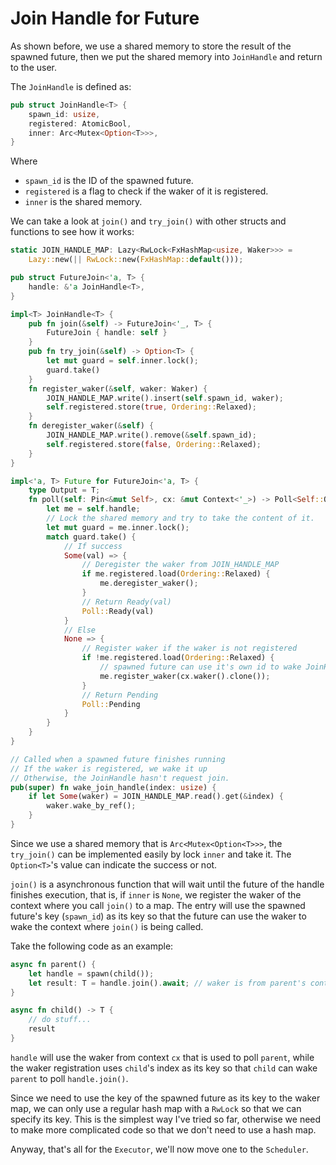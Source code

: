# Join Handle for Future

As shown before, we use a shared memory to store the result of the spawned future, then we put the
shared memory into `JoinHandle` and return to the user.

The `JoinHandle` is defined as:

```rust
pub struct JoinHandle<T> {
    spawn_id: usize,
    registered: AtomicBool,
    inner: Arc<Mutex<Option<T>>>,
}
```

Where

- `spawn_id` is the ID of the spawned future.
- `registered` is a flag to check if the waker of it is registered.
- `inner` is the shared memory.

We can take a look at `join()` and `try_join()` with other structs and functions to see how it works:

```rust
static JOIN_HANDLE_MAP: Lazy<RwLock<FxHashMap<usize, Waker>>> =
    Lazy::new(|| RwLock::new(FxHashMap::default()));

pub struct FutureJoin<'a, T> {
    handle: &'a JoinHandle<T>,
}

impl<T> JoinHandle<T> {
    pub fn join(&self) -> FutureJoin<'_, T> {
        FutureJoin { handle: self }
    }
    pub fn try_join(&self) -> Option<T> {
        let mut guard = self.inner.lock();
        guard.take()
    }
    fn register_waker(&self, waker: Waker) {
        JOIN_HANDLE_MAP.write().insert(self.spawn_id, waker);
        self.registered.store(true, Ordering::Relaxed);
    }
    fn deregister_waker(&self) {
        JOIN_HANDLE_MAP.write().remove(&self.spawn_id);
        self.registered.store(false, Ordering::Relaxed);
    }
}

impl<'a, T> Future for FutureJoin<'a, T> {
    type Output = T;
    fn poll(self: Pin<&mut Self>, cx: &mut Context<'_>) -> Poll<Self::Output> {
        let me = self.handle;
        // Lock the shared memory and try to take the content of it.
        let mut guard = me.inner.lock();
        match guard.take() {
            // If success
            Some(val) => {
                // Deregister the waker from JOIN_HANDLE_MAP
                if me.registered.load(Ordering::Relaxed) {
                    me.deregister_waker();
                }
                // Return Ready(val)
                Poll::Ready(val)
            }
            // Else
            None => {
                // Register waker if the waker is not registered
                if !me.registered.load(Ordering::Relaxed) {
                    // spawned future can use it's own id to wake JoinHandle.
                    me.register_waker(cx.waker().clone());
                }
                // Return Pending
                Poll::Pending
            }
        }
    }
}

// Called when a spawned future finishes running
// If the waker is registered, we wake it up
// Otherwise, the JoinHandle hasn't request join.
pub(super) fn wake_join_handle(index: usize) {
    if let Some(waker) = JOIN_HANDLE_MAP.read().get(&index) {
        waker.wake_by_ref();
    }
}
```

Since we use a shared memory that is `Arc<Mutex<Option<T>>>`, the `try_join()` can be implemented easily
by lock `inner` and take it. The `Option<T>`'s value can indicate the success or not.

`join()` is a asynchronous function that will wait until the future of the handle finishes execution, that is,
if `inner` is `None`, we register the waker of the context where you call `join()` to a map.
The entry will use the spawned future's key (`spawn_id`) as its key so that the future can use the waker to wake
the context where `join()` is being called.

Take the following code as an example:

```rust
async fn parent() {
    let handle = spawn(child());
    let result: T = handle.join().await; // waker is from parent's context
}

async fn child() -> T {
    // do stuff...
    result
}
```

`handle` will use the waker from context `cx` that is used to poll `parent`, while the waker registration uses
`child`'s index as its key so that `child` can wake `parent` to poll `handle.join()`.

Since we need to use the key of the spawned future as its key to the waker map, we can only use
a regular hash map with a `RwLock` so that we can specify its key. This is the simplest way I've
tried so far, otherwise we need to make more complicated code so that we don't need to use a hash map.

Anyway, that's all for the `Executor`, we'll now move one to the `Scheduler`.
